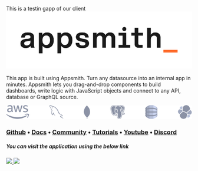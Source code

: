 This is a testin gapp of our client
![](https://raw.githubusercontent.com/appsmithorg/appsmith/release/static/appsmith_logo_primary.png)


This app is built using Appsmith. Turn any datasource into an internal app in minutes. Appsmith lets you drag-and-drop components to build dashboards, write logic with JavaScript objects and connect to any API, database or GraphQL source.

![](https://raw.githubusercontent.com/appsmithorg/appsmith/release/static/images/integrations.png)

### [Github](https://github.com/appsmithorg/appsmith) • [Docs](https://docs.appsmith.com/?utm_source=github&utm_medium=social&utm_content=appsmith_docs&utm_campaign=null&utm_term=appsmith_docs) • [Community](https://community.appsmith.com/) • [Tutorials](https://github.com/appsmithorg/appsmith/tree/update/readme#tutorials) • [Youtube](https://www.youtube.com/appsmith) • [Discord](https://discord.gg/rBTTVJp)

##### You can visit the application using the below link

###### [![](https://assets.appsmith.com/git-sync/Buttons.svg) ](http://localhost/applications/6481a114d5744225ec874529/pages/6481a114d5744225ec874539) [![](https://assets.appsmith.com/git-sync/Buttons2.svg)](http://localhost/applications/6481a114d5744225ec874529/pages/6481a114d5744225ec874539/edit)
